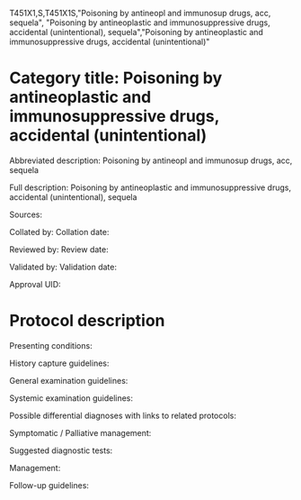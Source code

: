 T451X1,S,T451X1S,"Poisoning by antineopl and immunosup drugs, acc, sequela", "Poisoning by antineoplastic and immunosuppressive drugs, accidental (unintentional), sequela","Poisoning by antineoplastic and immunosuppressive drugs, accidental (unintentional)"
# Category title: Poisoning by antineoplastic and immunosuppressive drugs, accidental (unintentional)

Abbreviated description: Poisoning by antineopl and immunosup drugs, acc, sequela

Full description: Poisoning by antineoplastic and immunosuppressive drugs, accidental (unintentional), sequela

Sources:

Collated by:
Collation date:

Reviewed by:
Review date:

Validated by:
Validation date:

Approval UID:

# Protocol description

Presenting conditions:

History capture guidelines:

General examination guidelines:

Systemic examination guidelines:

Possible differential diagnoses with links to related protocols:

Symptomatic / Palliative management:

Suggested diagnostic tests:

Management:

Follow-up guidelines:
